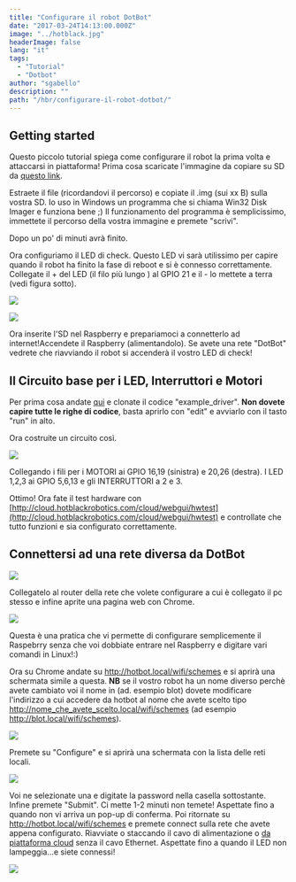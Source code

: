 ```yaml
---
title: "Configurare il robot DotBot"
date: "2017-03-24T14:13:00.000Z"
image: "../hotblack.jpg"
headerImage: false
lang: "it"
tags:
  - "Tutorial"
  - "Dotbot"
author: "sgabello"
description: ""
path: "/hbr/configurare-il-robot-dotbot/"
---
```


## Getting started

Questo piccolo tutorial spiega come configurare il robot la prima volta e attaccarsi in piattaforma!
Prima cosa scaricate l'immagine da copiare su SD da [questo link](/it/blog/2017-03-24-immagine-sd-per-la-cloud-e-configurazione).

Estraete il file (ricordandovi il percorso) e copiate il .img (sui xx B) sulla vostra SD. Io uso in Windows un programma che si chiama Win32 Disk Imager e funziona bene ;) Il funzionamento del programma è semplicissimo, immettete il percorso della vostra immagine e premete "scrivi".

Dopo un po' di minuti avrà finito.

Ora configuriamo il LED di check. Questo LED vi sarà utilissimo per capire quando il robot ha finito la fase di reboot e si è connesso correttamente.
Collegate il + del LED (il filo più lungo ) al GPIO 21 e il - lo mettete a terra (vedi figura sotto).

![](./RP2_Pinout.png)

![](./schemaLEDcheck.png)

Ora inserite l'SD nel Raspberry e prepariamoci a connetterlo ad internet!Accendete il Raspberry (alimentandolo). Se avete una rete "DotBot" vedrete che riavviando il robot si accenderà il vostro LED di check!

## Il Circuito base per i LED, Interruttori e Motori

Per prima cosa andate [qui](http://cloud.hotblackrobotics.com/cloud/sketch) e clonate il codice "example_driver". **Non dovete capire tutte le righe di codice**, basta aprirlo con "edit" e avviarlo con il tasto "run" in alto.

Ora costruite un circuito così.

![](./schemaCompleto_bb.png)

Collegando i fili per i MOTORI ai GPIO 16,19 (sinistra) e 20,26 (destra). I LED 1,2,3 ai GPIO 5,6,13 e gli INTERRUTTORI a 2 e 3.

Ottimo! Ora fate il test hardware con [http://cloud.hotblackrobotics.com/cloud/webgui/hwtest](http://cloud.hotblackrobotics.com/cloud/webgui/hwtest) e controllate che tutto funzioni e sia configurato correttamente.

## Connettersi ad una rete diversa da DotBot

![](./Getstart1.jpeg)

Collegatelo al router della rete che volete configurare a cui è collegato il pc stesso e infine aprite una pagina web con Chrome.

![](./Connect.jpeg)

Questa è una pratica che vi permette di configurare semplicemente il Raspebrry senza che voi dobbiate entrare nel Raspberry e digitare vari comandi in Linux!:)

Ora su Chrome andate su http://hotbot.local/wifi/schemes e si aprirà una schermata simile a questa. **NB** se il vostro robot ha un nome diverso perchè avete cambiato voi il nome in (ad. esempio blot) dovete modificare l'indirizzo a cui accedere da hotbot al nome che avete scelto tipo http://nome_che_avete_scelto.local/wifi/schemes (ad esempio http://blot.local/wifi/schemes).

![](./shcemes.PNG)

Premete su "Configure" e si aprirà una schermata con la lista delle reti locali.

![](./list.PNG)

Voi ne selezionate una e digitate la password nella casella sottostante. Infine premete "Submit". Ci mette 1-2 minuti non temete! Aspettate fino a quando non vi arriva un pop-up di conferma. Poi ritornate su http://hotbot.local/wifi/schemes e premete connect sulla rete che avete appena configurato. Riavviate o staccando il cavo di alimentazione o [da piattaforma cloud](http://cloud.hotblackrobotics.com/cloud/robot) senza il cavo Ethernet. Aspettate fino a quando il LED non lampeggia...e siete connessi!

![](./Connected.jpeg)
